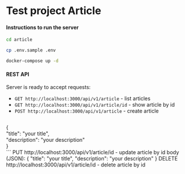 # Test project Article

#### Instructions to run the server
```bash
cd article 
```
```bash
cp .env.sample .env
```
```bash
docker-compose up -d
```  
#### REST API
Server is ready to accept requests:
  * `GET http://localhost:3000/api/v1/article` - list articles  
  * `GET http://localhost:3000/api/v1/article/id` - show article by id  
  * `POST http://localhost:3000/api/v1/article` - create article  
    ```json
  {  
      "title": "your title",  
      "description": "your description"  
    }  
    ```
  PUT http://localhost:3000/api/v1/article/id - update article by id
    body (JSON): {
      "title": "your title",
      "description": "your description"
    }
  DELETE http://localhost:3000/api/v1/article/id - delete article by id

